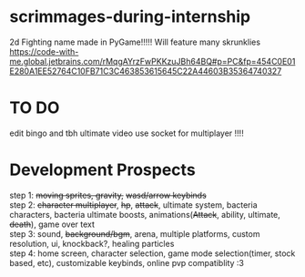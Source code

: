 # scrimmages-during-internship
2d Fighting name made in PyGame!!!!!
Will feature many skrunklies
https://code-with-me.global.jetbrains.com/rMqgAYrzFwPKKzuJBh64BQ#p=PC&fp=454C0E01E280A1EE52764C10FB71C3C463853615645C22A44603B35364740327
# TO DO
edit bingo and tbh ultimate video 
use socket for multiplayer !!!!  




# Development Prospects
step 1: ~~moving sprites, gravity,~~ ~~wasd/arrow keybinds~~  
step 2: ~~character multiplayer~~, ~~hp~~, ~~attack~~, ultimate system, bacteria characters, bacteria ultimate boosts, animations(~~Attack~~, ability, ultimate, ~~death~~), game over text  
step 3: sound, ~~background/bgm~~, arena, multiple platforms, custom resolution, ui, knockback?, healing particles  
step 4: home screen, character selection, game mode selection(timer, stock based, etc), customizable keybinds, online pvp compatiblity :3
